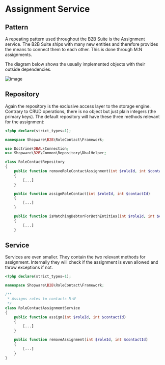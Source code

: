 # Assignment Service

## Pattern

A repeating pattern used throughout the B2B Suite is the Assignment service.
The B2B Suite ships with many new entities and therefore provides the means to connect them to each other. This is done through M:N assignments.

The diagram below shows the usually implemented objects with their outside dependencies.

![image](../../../../../../.gitbook/assets/assignment-service.svg)

## Repository

Again the repository is the exclusive access layer to the storage engine.
Contrary to CRUD operations, there is no object but just plain integers (the primary keys).
The default repository will have these three methods relevant for the assignment:

```php
<?php declare(strict_types=1);

namespace Shopware\B2B\RoleContact\Framework;

use Doctrine\DBAL\Connection;
use Shopware\B2B\Common\Repository\DbalHelper;

class RoleContactRepository
{
    public function removeRoleContactAssignment(int $roleId, int $contactId)
    {
        [...]
    }

    public function assignRoleContact(int $roleId, int $contactId)
    {
        [...]
    }

    public function isMatchingDebtorForBothEntities(int $roleId, int $contactId): bool
    {
        [...]
    }
```

## Service

Services are even smaller. They contain the two relevant methods for assignment.
Internally they will check if the assignment is even allowed and throw exceptions if not.

```php
<?php declare(strict_types=1);

namespace Shopware\B2B\RoleContact\Framework;

/**
 * Assigns roles to contacts M:N
 */
class RoleContactAssignmentService
{
    public function assign(int $roleId, int $contactId)
    {
        [...]
    }

    public function removeAssignment(int $roleId, int $contactId)
    {
        [...]
    }
}
```
